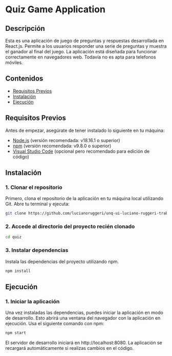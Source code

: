 # Quiz Game Application


## Descripción
Esta es una aplicación de juego de preguntas y respuestas desarrollada en React.js. Permite a los usuarios responder una serie de preguntas y muestra el ganador al final del juego. La aplicación está diseñada para funcionar correctamente en navegadores web. Todavía no es apta para telefonos móviles.

## Contenidos
- [Requisitos Previos](#requisitos-previos)
- [Instalación](#instalación)
- [Ejecución](#ejecución)

## Requisitos Previos
Antes de empezar, asegúrate de tener instalado lo siguiente en tu máquina:
- [Node.js](https://nodejs.org/en/) (versión recomendada: v18.16.1 o superior)
- [npm](https://www.npmjs.com/get-npm)  (versión recomendada: v9.8.0 o superior) 
- [Visual Studio Code](https://code.visualstudio.com/) (opcional pero recomendado para edición de código)

## Instalación

### 1. Clonar el repositorio
Primero, clona el repositorio de la aplicación en tu máquina local utilizando Git. Abre tu terminal y ejecuta:

```bash
git clone https://github.com/lucianoruggeri/unq-ui-luciano-ruggeri-trabajo-final.git
```

### 2. Accede al directorio del proyecto recién clonado
```bash
cd quiz
```
### 3. Instalar dependencias
Instala las dependencias del proyecto utilizando npm.

```bash
npm install
```
## Ejecución

### 1. Iniciar la aplicación
Una vez instaladas las dependencias, puedes iniciar la aplicación en modo de desarrollo. Esto abrirá una ventana del navegador con la aplicación en ejecución. Usa el siguiente comando con npm:

```bash
npm start
```
El servidor de desarrollo iniciará en http://localhost:8080. La aplicación se recargará automáticamente si realizas cambios en el código.
